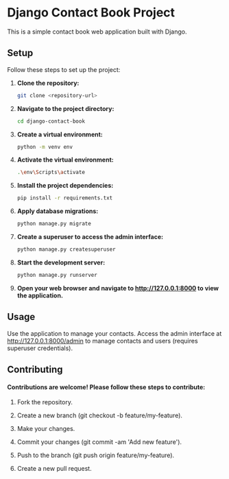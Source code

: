 # Django Contact Book Project

This is a simple contact book web application built with Django.

## Setup

Follow these steps to set up the project:

1. **Clone the repository:**
   ```bash
   git clone <repository-url>
   ```
2. **Navigate to the project directory:**
   ```bash
   cd django-contact-book
   ```
3. **Create a virtual environment:**
   ```bash
   python -m venv env
   ```
4. **Activate the virtual environment:**
   ```bash
   .\env\Scripts\activate
   ```
5. **Install the project dependencies:**
   ```bash
   pip install -r requirements.txt
   ```
6. **Apply database migrations:**
   ```bash
   python manage.py migrate
   ```
7. **Create a superuser to access the admin interface:**
   ```bash
   python manage.py createsuperuser
   ```
8. **Start the development server:**
   ```bash
   python manage.py runserver
   ```
9. **Open your web browser and navigate to http://127.0.0.1:8000 to view the application.**

## Usage
Use the application to manage your contacts.
Access the admin interface at http://127.0.0.1:8000/admin to manage contacts and users (requires superuser credentials).


## Contributing
#### Contributions are welcome! Please follow these steps to contribute:

1. Fork the repository.

2. Create a new branch (git checkout -b feature/my-feature).

3. Make your changes.

4. Commit your changes (git commit -am 'Add new feature').

5. Push to the branch (git push origin feature/my-feature).

6. Create a new pull request.
